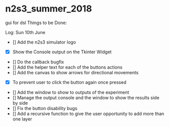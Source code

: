 # n2s3_summer_2018
gui for dsl
Things to be Done:


Log: Sun 10th June
- [] Add the n2s3 simulator logo
- [x] Show the Console output on the Tkinter Widget
- [] Do the callback bugfix
- [] Add the helper text for each of the buttons actions
- [] Add the canvas to show arrows for directional movements
- [x] To prevent user to click the button again once pressed
- [] Add the window to show to outputs of the experiment
- [] Manage the output console and the window to show the results side by side
- [] Fix the button disability bugs
- [] Add a recursive function to give the user opportunity to add more than one layer 
